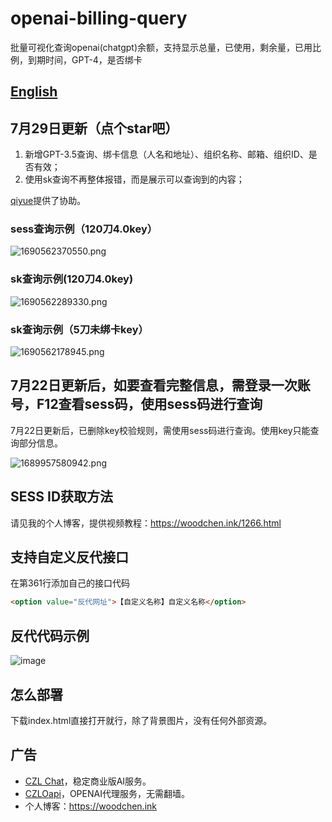 # openai-billing-query
批量可视化查询openai(chatgpt)余额，支持显示总量，已使用，剩余量，已用比例，到期时间，GPT-4，是否绑卡

## [English](README_EN.md)

## 7月29日更新（点个star吧）

1. 新增GPT-3.5查询、绑卡信息（人名和地址）、组织名称、邮箱、组织ID、是否有效；
2. 使用sk查询不再整体报错，而是展示可以查询到的内容；

[qiyue](https://github.com/qiyue-rgb)提供了协助。

### sess查询示例（120刀4.0key）

![1690562370550.png](https://cdn-img.czl.net/2023/07/29/64c3ef5003257.png)

### sk查询示例(120刀4.0key)

![1690562289330.png](https://cdn-img.czl.net/2023/07/29/64c3eefec26cd.png)

### sk查询示例（5刀未绑卡key）

![1690562178945.png](https://cdn-img.czl.net/2023/07/29/64c3ee9070310.png)

## 7月22日更新后，如要查看完整信息，需登录一次账号，F12查看sess码，使用sess码进行查询

7月22日更新后，已删除key校验规则，需使用sess码进行查询。使用key只能查询部分信息。

![1689957580942.png](https://cdn-img.czl.net/2023/07/22/64bab4daba587.png)

## SESS ID获取方法

请见我的个人博客，提供视频教程：https://woodchen.ink/1266.html

## 支持自定义反代接口
在第361行添加自己的接口代码

``` html
<option value="反代网址">【自定义名称】自定义名称</option>
```
## 反代代码示例
![image](https://github.com/woodchen-ink/openai-billing-query/assets/95951386/0bcdb51b-de08-49bc-bd01-5bf731f53d02)

## 怎么部署
下载index.html直接打开就行，除了背景图片，没有任何外部资源。


## 广告
- [CZL Chat](https://chat.czl.net)，稳定商业版AI服务。
- [CZLOapi](https://oapi.czl.net)，OPENAI代理服务，无需翻墙。
- 个人博客：https://woodchen.ink

